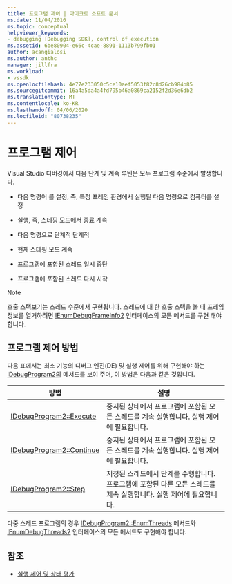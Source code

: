 ```yaml
---
title: 프로그램 제어 | 마이크로 소프트 문서
ms.date: 11/04/2016
ms.topic: conceptual
helpviewer_keywords:
- debugging [Debugging SDK], control of execution
ms.assetid: 6be80904-e66c-4cae-8891-1113b799fb01
author: acangialosi
ms.author: anthc
manager: jillfra
ms.workload:
- vssdk
ms.openlocfilehash: 4e77e233050c5ce10aef5053f82c8d26cb984b85
ms.sourcegitcommit: 16a4a5da4a4fd795b46a0869ca2152f2d36e6db2
ms.translationtype: MT
ms.contentlocale: ko-KR
ms.lasthandoff: 04/06/2020
ms.locfileid: "80738235"
---
```

# <a name="program-control"></a>프로그램 제어
Visual Studio 디버깅에서 다음 단계 및 계속 루틴은 모두 프로그램 수준에서 발생합니다.

- 다음 명령어 를 설정, 즉, 특정 프레임 환경에서 실행될 다음 명령으로 컴퓨터를 설정

- 실행, 즉, 스테핑 모드에서 종료 계속

- 다음 명령으로 단계적 단계적

- 현재 스테핑 모드 계속

- 프로그램에 포함된 스레드 일시 중단

- 프로그램에 포함된 스레드 다시 시작

> [!NOTE]
> 호출 스택보기는 스레드 수준에서 구현됩니다. 스레드에 대 한 호출 스택을 볼 때 프레임 정보를 열거하려면 [IEnumDebugFrameInfo2](../../extensibility/debugger/reference/ienumdebugframeinfo2.md) 인터페이스의 모든 메서드를 구현 해야 합니다.

## <a name="methods-of-program-control"></a>프로그램 제어 방법
 다음 표에서는 최소 기능의 디버그 엔진(DE) 및 실행 제어를 위해 구현해야 하는 [IDebugProgram2의](../../extensibility/debugger/reference/idebugprogram2.md) 메서드를 보여 주며, 이 방법은 다음과 같은 것입니다.

|방법|설명|
|------------|-----------------|
|[IDebugProgram2::Execute](../../extensibility/debugger/reference/idebugprogram2-execute.md)|중지된 상태에서 프로그램에 포함된 모든 스레드를 계속 실행합니다. 실행 제어에 필요합니다.|
|[IDebugProgram2::Continue](../../extensibility/debugger/reference/idebugprogram2-continue.md)|중지된 상태에서 프로그램에 포함된 모든 스레드를 계속 실행합니다. 실행 제어에 필요합니다.|
|[IDebugProgram2::Step](../../extensibility/debugger/reference/idebugprogram2-step.md)|지정된 스레드에서 단계를 수행합니다. 프로그램에 포함된 다른 모든 스레드를 계속 실행합니다. 실행 제어에 필요합니다.|

 다중 스레드 프로그램의 경우 [IDebugProgram2::EnumThreads](../../extensibility/debugger/reference/idebugprogram2-enumthreads.md) 메서드와 [IEnumDebugThreads2](../../extensibility/debugger/reference/ienumdebugthreads2.md) 인터페이스의 모든 메서드도 구현해야 합니다.

## <a name="see-also"></a>참조
- [실행 제어 및 상태 평가](../../extensibility/debugger/execution-control-and-state-evaluation.md)
